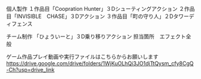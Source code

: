 個人製作 １作品目「Coopration Hunter」３Dシューティングアクション 
２作品目「INVISIBLE　CHASE」３Dアクション 
３作品目「町の守り人」２Dタワーディフェンス

チーム制作 「ひょういーと」３D乗り移りアクション 
担当箇所　エフェクト全般

ゲーム作品プレイ動画や実行ファイルはこちらからお願いします
https://drive.google.com/drive/folders/1WjKuOLhQi3JO1djTtQysm_cfy8CgQ-Ch?usp=drive_link
